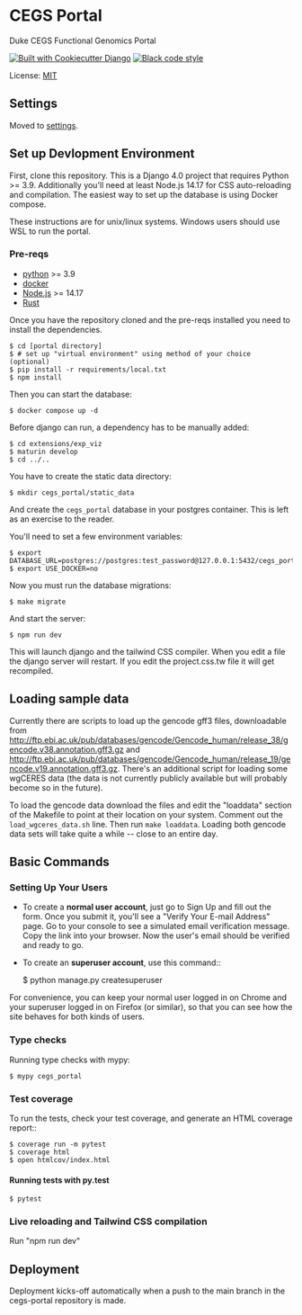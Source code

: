 # CEGS Portal

Duke CEGS Functional Genomics Portal

<a href="https://github.com/pydanny/cookiecutter-django/"><img src="https://img.shields.io/badge/built%20with-Cookiecutter%20Django-ff69b4.svg?logo=cookiecutter" alt="Built with Cookiecutter Django"/></a>
<a href="https://github.com/ambv/black"><img src="https://img.shields.io/badge/code%20style-black-000000.svg" alt="Black code style"/></a>

License: [MIT](LICENSE)

## Settings

Moved to [settings](http://cookiecutter-django.readthedocs.io/en/latest/settings.html).

## Set up Devlopment Environment

First, clone this repository. This is a Django 4.0 project that requires Python >= 3.9. Additionally you'll need at least Node.js 14.17 for CSS auto-reloading and compilation. The easiest way to set up the database is using Docker compose.

These instructions are for unix/linux systems. Windows users should use WSL to run the portal.

### Pre-reqs
* [python](https://www.python.org) >= 3.9
* [docker](http://docker.com)
* [Node.js](https://nodejs.dev) >= 14.17
* [Rust](https://www.rust-lang.org)

Once you have the repository cloned and the pre-reqs installed you need to install the dependencies.

    $ cd [portal directory]
    $ # set up "virtual environment" using method of your choice (optional)
    $ pip install -r requirements/local.txt
    $ npm install

Then you can start the database:

    $ docker compose up -d

Before django can run, a dependency has to be manually added:

    $ cd extensions/exp_viz
    $ maturin develop
    $ cd ../..

You have to create the static data directory:

    $ mkdir cegs_portal/static_data

And create the `cegs_portal` database in your postgres container. This is left as an exercise to the reader.

You'll need to set a few environment variables:

    $ export DATABASE_URL=postgres://postgres:test_password@127.0.0.1:5432/cegs_portal
    $ export USE_DOCKER=no

Now you must run the database migrations:

    $ make migrate

And start the server:

    $ npm run dev

This will launch django and the tailwind CSS compiler. When you edit a file the django server will restart. If you edit the project.css.tw file it will get recompiled.

## Loading sample data

Currently there are scripts to load up the gencode gff3 files, downloadable from http://ftp.ebi.ac.uk/pub/databases/gencode/Gencode_human/release_38/gencode.v38.annotation.gff3.gz and http://ftp.ebi.ac.uk/pub/databases/gencode/Gencode_human/release_19/gencode.v19.annotation.gff3.gz. There's an additional script for loading some wgCERES data (the data is not currently publicly available but will probably become so in the future).

To load the gencode data download the files and edit the "loaddata" section of the Makefile to point at their location on your system. Comment out the `load_wgceres_data.sh` line. Then run `make loaddata`. Loading both gencode data sets will take quite a while -- close to an entire day.

## Basic Commands

### Setting Up Your Users

* To create a **normal user account**, just go to Sign Up and fill out the form. Once you submit it, you'll see a "Verify Your E-mail Address" page. Go to your console to see a simulated email verification message. Copy the link into your browser. Now the user's email should be verified and ready to go.

* To create an **superuser account**, use this command::

    $ python manage.py createsuperuser

For convenience, you can keep your normal user logged in on Chrome and your superuser logged in on Firefox (or similar), so that you can see how the site behaves for both kinds of users.

### Type checks

Running type checks with mypy:

    $ mypy cegs_portal

### Test coverage

To run the tests, check your test coverage, and generate an HTML coverage report::

    $ coverage run -m pytest
    $ coverage html
    $ open htmlcov/index.html

#### Running tests with py.test

    $ pytest

### Live reloading and Tailwind CSS compilation

Run "npm run dev"

## Deployment

Deployment kicks-off automatically when a push to the main branch in the cegs-portal repository is made.
